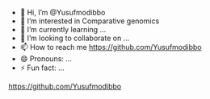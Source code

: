 - 👋 Hi, I’m @Yusufmodibbo
- 👀 I’m interested in Comparative genomics
- 🌱 I’m currently learning ...
- 💞️ I’m looking to collaborate on ...
- 📫 How to reach me https://github.com/Yusufmodibbo
- 😄 Pronouns: ...
- ⚡ Fun fact: ...

<!---
Yusufmodibbo/Yusufmodibbo is a ✨ special ✨ repository because its `README.md` (this file) appears on your GitHub profile.
You can click the Preview link to take a look at your changes.
--->
https://github.com/Yusufmodibbo
